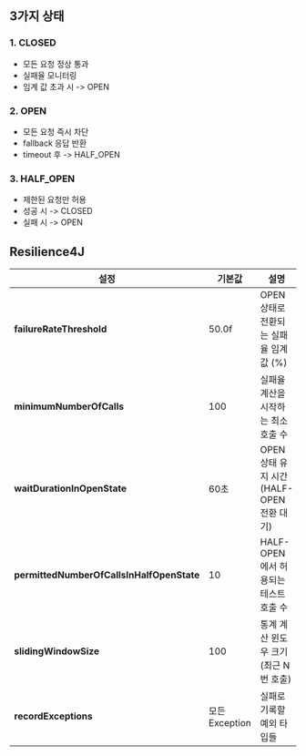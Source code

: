 ## 3가지 상태
### 1. CLOSED
- 모든 요청 정상 통과
- 실패율 모니터링
- 임계 값 초과 시 ->  OPEN

### 2. OPEN
- 모든 요청 즉시 차단
- fallback 응답 반환
- timeout 후 -> HALF_OPEN

### 3. HALF_OPEN
- 제한된 요청만 허용
- 성공 시 -> CLOSED
- 실패 시 -> OPEN


## Resilience4J

| 설정 | 기본값 | 설명 | 예시 | 주의사항 |
|------|------|------|------|----------|
| **failureRateThreshold** | 50.0f | OPEN 상태로 전환되는 실패율 임계값 (%) | 30.0f = 30% 이상 실패 시 OPEN | 0.0~100.0 범위 |
| **minimumNumberOfCalls** | 100 | 실패율 계산을 시작하는 최소 호출 수 | 5 = 5번 호출 후부터 실패율 계산 | 이 수치 미달 시 항상 CLOSED |
| **waitDurationInOpenState** | 60초 | OPEN 상태 유지 시간 (HALF-OPEN 전환 대기) | 10초 = 10초 후 HALF-OPEN 시도 | 너무 짧으면 장애 서비스 부하 |
| **permittedNumberOfCallsInHalfOpenState** | 10 | HALF-OPEN에서 허용되는 테스트 호출 수 | 2 = 2번 테스트 후 상태 결정 | 이 수만큼 성공해야 CLOSED |
| **slidingWindowSize** | 100 | 통계 계산 윈도우 크기 (최근 N번 호출) | 10 = 최근 10번 호출 기준 | minimumNumberOfCalls ≤ slidingWindowSize |
| **recordExceptions** | 모든 Exception | 실패로 기록할 예외 타입들 | `RuntimeException.class` | 지정 안 하면 모든 예외가 실패 |
